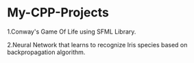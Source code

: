 # My-CPP-Projects
1.Conway's Game Of Life using SFML Library.

2.Neural Network that learns to recognize Iris species based on backpropagation algorithm.
